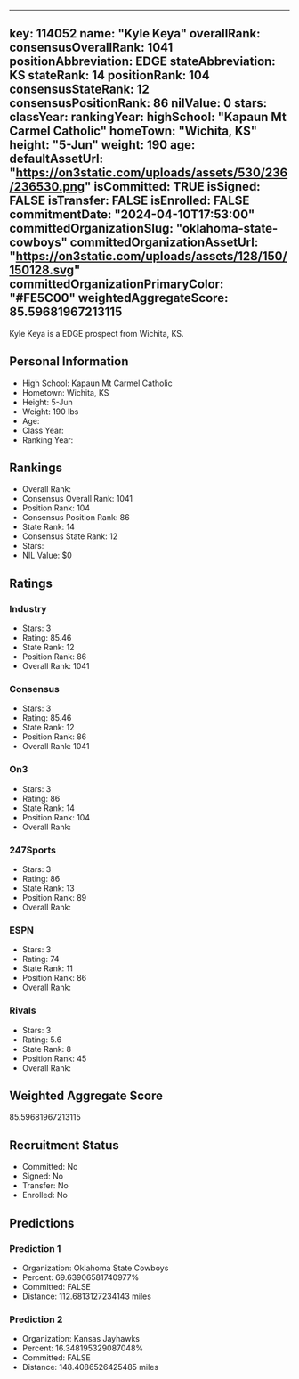 ---
  key: 114052
  name: "Kyle Keya"
  overallRank: 
  consensusOverallRank: 1041
  positionAbbreviation: EDGE
  stateAbbreviation: KS
  stateRank: 14
  positionRank: 104
  consensusStateRank: 12
  consensusPositionRank: 86
  nilValue: 0
  stars: 
  classYear: 
  rankingYear: 
  highSchool: "Kapaun Mt Carmel Catholic"
  homeTown: "Wichita, KS"
  height: "5-Jun"
  weight: 190
  age: 
  defaultAssetUrl: "https://on3static.com/uploads/assets/530/236/236530.png"
  isCommitted: TRUE
  isSigned: FALSE
  isTransfer: FALSE
  isEnrolled: FALSE
  commitmentDate: "2024-04-10T17:53:00"
  committedOrganizationSlug: "oklahoma-state-cowboys"
  committedOrganizationAssetUrl: "https://on3static.com/uploads/assets/128/150/150128.svg"
  committedOrganizationPrimaryColor: "#FE5C00"
  weightedAggregateScore: 85.59681967213115
  ---
  
  Kyle Keya is a EDGE prospect from Wichita, KS.
  
  ## Personal Information
  - High School: Kapaun Mt Carmel Catholic
  - Hometown: Wichita, KS
  - Height: 5-Jun
  - Weight: 190 lbs
  - Age: 
  - Class Year: 
  - Ranking Year: 
  
  ## Rankings
  - Overall Rank: 
  - Consensus Overall Rank: 1041
  - Position Rank: 104
  - Consensus Position Rank: 86
  - State Rank: 14
  - Consensus State Rank: 12
  - Stars: 
  - NIL Value: $0
  
  ## Ratings
  
  ### Industry
  - Stars: 3
  - Rating: 85.46
  - State Rank: 12
  - Position Rank: 86
  - Overall Rank: 1041
  
  ### Consensus
  - Stars: 3
  - Rating: 85.46
  - State Rank: 12
  - Position Rank: 86
  - Overall Rank: 1041
  
  ### On3
  - Stars: 3
  - Rating: 86
  - State Rank: 14
  - Position Rank: 104
  - Overall Rank: 
  
  ### 247Sports
  - Stars: 3
  - Rating: 86
  - State Rank: 13
  - Position Rank: 89
  - Overall Rank: 
  
  ### ESPN
  - Stars: 3
  - Rating: 74
  - State Rank: 11
  - Position Rank: 86
  - Overall Rank: 
  
  ### Rivals
  - Stars: 3
  - Rating: 5.6
  - State Rank: 8
  - Position Rank: 45
  - Overall Rank: 
  
  ## Weighted Aggregate Score
  85.59681967213115
  
  ## Recruitment Status
  - Committed: No
  - Signed: No
  - Transfer: No
  - Enrolled: No
  
  
  
  ## Predictions
  
  ### Prediction 1
  - Organization: Oklahoma State Cowboys
  - Percent: 69.63906581740977%
  - Committed: FALSE
  - Distance: 112.6813127234143 miles
  
  ### Prediction 2
  - Organization: Kansas Jayhawks
  - Percent: 16.348195329087048%
  - Committed: FALSE
  - Distance: 148.4086526425485 miles
  